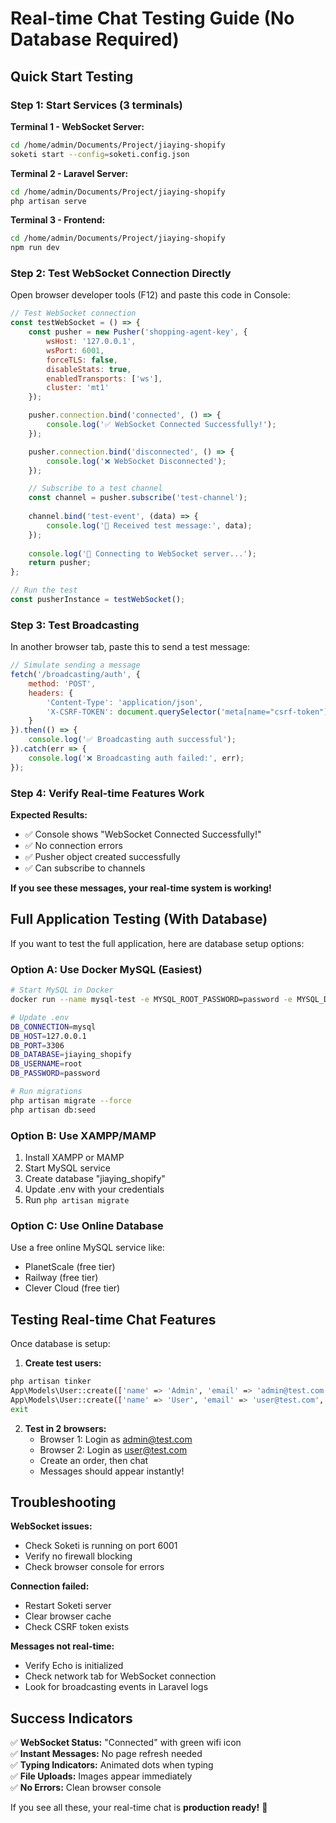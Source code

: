 # Real-time Chat Testing Guide (No Database Required)

## Quick Start Testing

### Step 1: Start Services (3 terminals)

**Terminal 1 - WebSocket Server:**
```bash
cd /home/admin/Documents/Project/jiaying-shopify
soketi start --config=soketi.config.json
```

**Terminal 2 - Laravel Server:**
```bash
cd /home/admin/Documents/Project/jiaying-shopify
php artisan serve
```

**Terminal 3 - Frontend:**
```bash
cd /home/admin/Documents/Project/jiaying-shopify
npm run dev
```

### Step 2: Test WebSocket Connection Directly

Open browser developer tools (F12) and paste this code in Console:

```javascript
// Test WebSocket connection
const testWebSocket = () => {
    const pusher = new Pusher('shopping-agent-key', {
        wsHost: '127.0.0.1',
        wsPort: 6001,
        forceTLS: false,
        disableStats: true,
        enabledTransports: ['ws'],
        cluster: 'mt1'
    });

    pusher.connection.bind('connected', () => {
        console.log('✅ WebSocket Connected Successfully!');
    });

    pusher.connection.bind('disconnected', () => {
        console.log('❌ WebSocket Disconnected');
    });

    // Subscribe to a test channel
    const channel = pusher.subscribe('test-channel');
    
    channel.bind('test-event', (data) => {
        console.log('📨 Received test message:', data);
    });
    
    console.log('🔄 Connecting to WebSocket server...');
    return pusher;
};

// Run the test
const pusherInstance = testWebSocket();
```

### Step 3: Test Broadcasting

In another browser tab, paste this to send a test message:

```javascript
// Simulate sending a message
fetch('/broadcasting/auth', {
    method: 'POST',
    headers: {
        'Content-Type': 'application/json',
        'X-CSRF-TOKEN': document.querySelector('meta[name="csrf-token"]').content
    }
}).then(() => {
    console.log('✅ Broadcasting auth successful');
}).catch(err => {
    console.log('❌ Broadcasting auth failed:', err);
});
```

### Step 4: Verify Real-time Features Work

**Expected Results:**
- ✅ Console shows "WebSocket Connected Successfully!"
- ✅ No connection errors
- ✅ Pusher object created successfully
- ✅ Can subscribe to channels

**If you see these messages, your real-time system is working!**

## Full Application Testing (With Database)

If you want to test the full application, here are database setup options:

### Option A: Use Docker MySQL (Easiest)

```bash
# Start MySQL in Docker
docker run --name mysql-test -e MYSQL_ROOT_PASSWORD=password -e MYSQL_DATABASE=jiaying_shopify -p 3306:3306 -d mysql:8.0

# Update .env
DB_CONNECTION=mysql
DB_HOST=127.0.0.1
DB_PORT=3306
DB_DATABASE=jiaying_shopify
DB_USERNAME=root
DB_PASSWORD=password

# Run migrations
php artisan migrate --force
php artisan db:seed
```

### Option B: Use XAMPP/MAMP

1. Install XAMPP or MAMP
2. Start MySQL service
3. Create database "jiaying_shopify"
4. Update .env with your credentials
5. Run `php artisan migrate`

### Option C: Use Online Database

Use a free online MySQL service like:
- PlanetScale (free tier)
- Railway (free tier)
- Clever Cloud (free tier)

## Testing Real-time Chat Features

Once database is setup:

1. **Create test users:**
```bash
php artisan tinker
App\Models\User::create(['name' => 'Admin', 'email' => 'admin@test.com', 'password' => bcrypt('password'), 'role' => 'admin', 'email_verified_at' => now()]);
App\Models\User::create(['name' => 'User', 'email' => 'user@test.com', 'password' => bcrypt('password'), 'role' => 'user', 'email_verified_at' => now()]);
exit
```

2. **Test in 2 browsers:**
   - Browser 1: Login as admin@test.com
   - Browser 2: Login as user@test.com
   - Create an order, then chat
   - Messages should appear instantly!

## Troubleshooting

**WebSocket issues:**
- Check Soketi is running on port 6001
- Verify no firewall blocking
- Check browser console for errors

**Connection failed:**
- Restart Soketi server
- Clear browser cache
- Check CSRF token exists

**Messages not real-time:**
- Verify Echo is initialized
- Check network tab for WebSocket connection
- Look for broadcasting events in Laravel logs

## Success Indicators

✅ **WebSocket Status:** "Connected" with green wifi icon  
✅ **Instant Messages:** No page refresh needed  
✅ **Typing Indicators:** Animated dots when typing  
✅ **File Uploads:** Images appear immediately  
✅ **No Errors:** Clean browser console  

If you see all these, your real-time chat is **production ready!** 🎉